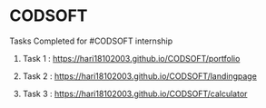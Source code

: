 # CODSOFT

Tasks Completed for #CODSOFT internship

1. Task 1 : https://hari18102003.github.io/CODSOFT/portfolio 

2. Task 2 : https://hari18102003.github.io/CODSOFT/landingpage

3. Task 3 : https://hari18102003.github.io/CODSOFT/calculator

